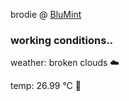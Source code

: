 brodie @ [BluMint](https://www.linkedin.com/company/blumint-io/)

<!--weather_start-->
### working conditions..

weather: broken clouds ☁️

temp: 26.99 °C 🥶

<!--weather_end-->
